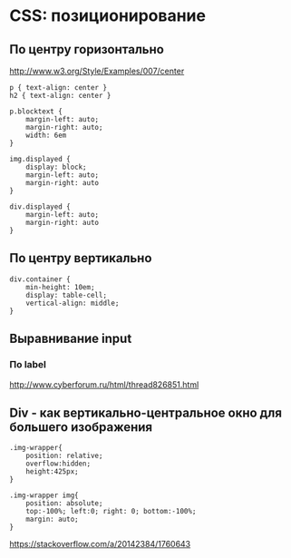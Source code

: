 # CSS: позиционирование

## По центру горизонтально

http://www.w3.org/Style/Examples/007/center

```
p { text-align: center }
h2 { text-align: center }

p.blocktext {
    margin-left: auto;
    margin-right: auto;
    width: 6em
}

img.displayed {
    display: block;
    margin-left: auto;
    margin-right: auto
}

div.displayed {
    margin-left: auto;
    margin-right: auto
}
```

## По центру вертикально

```
div.container {
    min-height: 10em;
    display: table-cell;
    vertical-align: middle;
}
```

## Выравнивание input

### По label
http://www.cyberforum.ru/html/thread826851.html

## Div - как вертикально-центральное окно для большего изображения

```
.img-wrapper{
    position: relative;
    overflow:hidden;
    height:425px;
}

.img-wrapper img{
    position: absolute;
    top:-100%; left:0; right: 0; bottom:-100%;
    margin: auto;
}
```

https://stackoverflow.com/a/20142384/1760643
